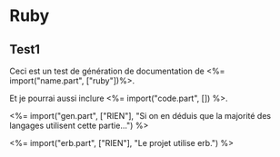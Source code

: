 Ruby
====

Test1
-----

Ceci est un test de génération de documentation de <%= import("name.part", ["ruby"])%>.

Et je pourrai aussi inclure <%= import("code.part", []) %>.

<%= import("gen.part", ["RIEN"], "Si on en déduis que la majorité des langages utilisent cette partie...") %>

<%= import("erb.part", ["RIEN"], "Le projet utilise erb.") %>
